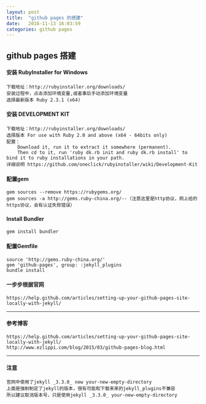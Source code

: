 ```yaml
---
layout: post
title:  "github pages 的搭建"
date:   2016-11-13 16:03:59
categories: github pages
---
```


## github pages 搭建


#### 安装 RubyInstaller for Windows

	下载地址：http://rubyinstaller.org/downloads/
	安装过程中，点击添加环境变量,或者事后手动添加环境变量
	选择最新版本 Ruby 2.3.1 (x64)

#### 安装 DEVELOPMENT KIT
	
	下载地址：http://rubyinstaller.org/downloads/
	选择版本 For use with Ruby 2.0 and above (x64 - 64bits only)
	配置：
		Download it, run it to extract it somewhere (permanent). 
		Then cd to it, run 'ruby dk.rb init and ruby dk.rb install' to bind it to ruby installations in your path.
	详细说明 https://github.com/oneclick/rubyinstaller/wiki/Development-Kit

#### 配置gem

	gem sources --remove https://rubygems.org/  
	gem sources -a http://gems.ruby-china.org/--（注意这里是http协议，网上给的https协议，会有认证失败错误）

#### Install Bundler
	gem install bundler

#### 配置Gemfile
	source 'http://gems.ruby-china.org/'
	gem 'github-pages', group: :jekyll_plugins
	bundle install

#### 一步步根据官网

	https://help.github.com/articles/setting-up-your-github-pages-site-locally-with-jekyll/	

*****
#### 参考博客

	https://help.github.com/articles/setting-up-your-github-pages-site-locally-with-jekyll/
	http://www.ezlippi.com/blog/2015/03/github-pages-blog.html

***

#### 注意
	官网中使用了jekyll _3.3.0_ new your-new-empty-directory
	上面是强制制定了jekyll的版本，很有可能和下载来来的jekyll_plugins不兼容
	所以建议取消版本号，只是使用jekyll _3.3.0_ your-new-empty-directory


	
